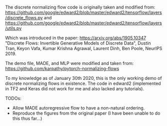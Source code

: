 The discrete normalizing flow code is originally taken and modified from: 
https://github.com/google/edward2/blob/master/edward2/tensorflow/layers/discrete_flows.py
and https://github.com/google/edward2/blob/master/edward2/tensorflow/layers/utils.py

Which was introduced in the paper: https://arxiv.org/abs/1905.10347 
"Discrete Flows: Invertible Generative Models of Discrete Data", Dustin Tran, Keyon Vafa, Kumar Krishna Agrawal, Laurent Dinh, Ben Poole, NeurIPS 2019. 

The demo file, MADE, and MLP were modified and taken from: https://github.com/karpathy/pytorch-normalizing-flows

To my knowledge as of January 30th 2020, this is the only working demo of discrete normalizing flows in existence. The code in edward2 (implemented in TF2 and Keras did not work for me and also lacked any tutorials). 

TODOs:
* Allow MADE autoregressive flow to have a non-natural ordering. 
* Reproduce the figures from the original paper (I have been unable to do this thus far...)
